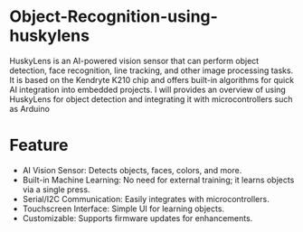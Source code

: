 # Object-Recognition-using-huskylens

HuskyLens is an AI-powered vision sensor that can perform object detection, face recognition, line tracking, and other image processing tasks. It is based on the Kendryte K210 chip and offers built-in algorithms for quick AI integration into embedded projects.
I will provides an overview of using HuskyLens for object detection and integrating it with microcontrollers such as Arduino

# Feature 
- AI Vision Sensor: Detects objects, faces, colors, and more.
- Built-in Machine Learning: No need for external training; it learns objects via a single press.
- Serial/I2C Communication: Easily integrates with microcontrollers.
- Touchscreen Interface: Simple UI for learning objects.
- Customizable: Supports firmware updates for enhancements.
